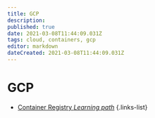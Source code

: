 ```yaml
---
title: GCP
description: 
published: true
date: 2021-03-08T11:44:09.031Z
tags: cloud, containers, gcp
editor: markdown
dateCreated: 2021-03-08T11:44:09.031Z
---
```


# GCP
- [Container Registry *Learning path*](/training/container_registry)
{.links-list}